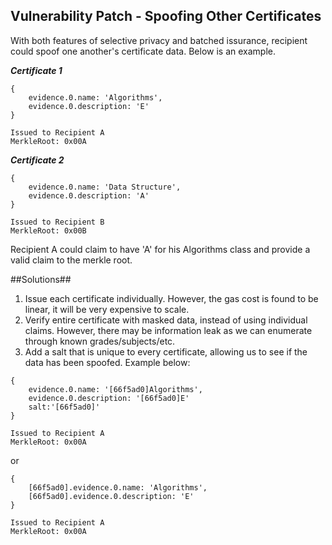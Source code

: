 ## Vulnerability Patch - Spoofing Other Certificates

With both features of selective privacy and batched issurance, recipient could spoof one another's certificate data. Below is an example. 

***Certificate 1***

```
{
	evidence.0.name: 'Algorithms',
	evidence.0.description: 'E'
}

Issued to Recipient A
MerkleRoot: 0x00A
```

***Certificate 2***

```
{
	evidence.0.name: 'Data Structure',
	evidence.0.description: 'A'
}

Issued to Recipient B
MerkleRoot: 0x00B
```

Recipient A could claim to have 'A' for his Algorithms class and provide a valid claim to the merkle root.

##Solutions##

1. Issue each certificate individually. However, the gas cost is found to be linear, it will be very expensive to scale. 
2. Verify entire certificate with masked data, instead of using individual claims. However, there may be information leak as we can enumerate through known grades/subjects/etc. 
3. Add a salt that is unique to every certificate, allowing us to see if the data has been spoofed. Example below:

```
{
	evidence.0.name: '[66f5ad0]Algorithms',
	evidence.0.description: '[66f5ad0]E'
	salt:'[66f5ad0]'
}

Issued to Recipient A
MerkleRoot: 0x00A
```
or

```
{
	[66f5ad0].evidence.0.name: 'Algorithms',
	[66f5ad0].evidence.0.description: 'E'
}

Issued to Recipient A
MerkleRoot: 0x00A
```